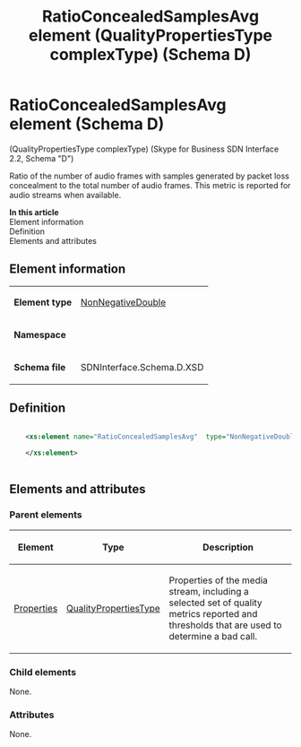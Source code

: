 ﻿---
title: RatioConcealedSamplesAvg element (QualityPropertiesType complexType) (Schema D)
TOCTitle: RatioConcealedSamplesAvg element
ms:assetid: 3d73efac-8aea-65a1-2d32-83a45958cd44
ms:mtpsurl: https://msdn.microsoft.com/library/Mt170955(v=office.16)
ms:contentKeyID: 65855531
ms.date: 08/24/2015
mtps_version: v=office.16
dev_langs:
- xml
---

# RatioConcealedSamplesAvg element (Schema D)

(QualityPropertiesType complexType) (Skype for Business SDN Interface 2.2, Schema "D")

Ratio of the number of audio frames with samples generated by packet loss concealment to the total number of audio frames. This metric is reported for audio streams when available.


**In this article**  
Element information  
Definition  
Elements and attributes  

## Element information

<table>
<tbody>
<tr class="odd">
<td><p><strong>Element type</strong></p></td>
<td><p><a href="nonnegativedouble-simpletype-skype-for-business-sdn-interface-2-2-schema-d.md">NonNegativeDouble</a></p></td>
</tr>
<tr class="even">
<td><p><strong>Namespace</strong></p></td>
<td><p></p></td>
</tr>
<tr class="odd">
<td><p><strong>Schema file</strong></p></td>
<td><p>SDNInterface.Schema.D.XSD</p></td>
</tr>
</tbody>
</table>


## Definition

```xml

    <xs:element name="RatioConcealedSamplesAvg"  type="NonNegativeDouble">
    
    </xs:element>
  
```

## Elements and attributes

### Parent elements

<table>
<thead>
<tr class="header">
<th><p>Element</p></th>
<th><p>Type</p></th>
<th><p>Description</p></th>
</tr>
</thead>
<tbody>
<tr class="odd">
<td><p><a href="properties-element-qualitytype-complextype-skype-for-business-sdn-interface-2-2-schema-d.md">Properties</a></p></td>
<td><p><a href="qualitypropertiestype-complextype-skype-for-business-sdn-interface-2-2-schema-d.md">QualityPropertiesType</a></p></td>
<td><p>Properties of the media stream, including a selected set of quality metrics reported and thresholds that are used to determine a bad call.</p></td>
</tr>
</tbody>
</table>


### Child elements

None.

### Attributes

None.

